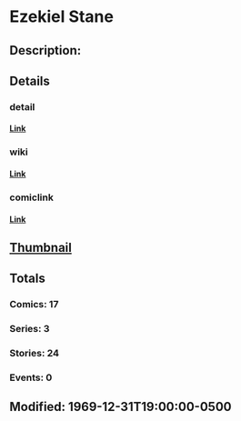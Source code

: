 # Ezekiel Stane
## Description: 
## Details
### detail
#### [Link](http://marvel.com/characters/2911/ezekiel_stane?utm_campaign=apiRef&utm_source=225578a89fc76f3d20fbffda5d17a88d)
### wiki
#### [Link](http://marvel.com/universe/Stane,_Ezekiel?utm_campaign=apiRef&utm_source=225578a89fc76f3d20fbffda5d17a88d)
### comiclink
#### [Link](http://marvel.com/comics/characters/1011317/ezekiel_stane?utm_campaign=apiRef&utm_source=225578a89fc76f3d20fbffda5d17a88d)
## [Thumbnail](http://i.annihil.us/u/prod/marvel/i/mg/c/50/4ce5a64fd283a.jpg)
## Totals
### Comics: 17
### Series: 3
### Stories: 24
### Events: 0
## Modified: 1969-12-31T19:00:00-0500